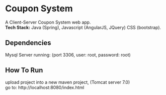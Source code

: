 # Coupon System
A Client-Server Coupon System web app.  
**Tech Stack:** Java (Spring), Javascript (AngularJS, JQuery) CSS (bootstrap).
  
## Dependencies
Mysql Server running: (port 3306, user: root, password: root)

## How To Run
upload project into a new maven project, (Tomcat server 7.0)  
go to: http://localhost:8080/index.html
